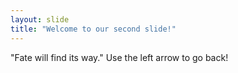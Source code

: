 ```yaml
---
layout: slide
title: "Welcome to our second slide!"
---
```

"Fate will find its way."
Use the left arrow to go back!
